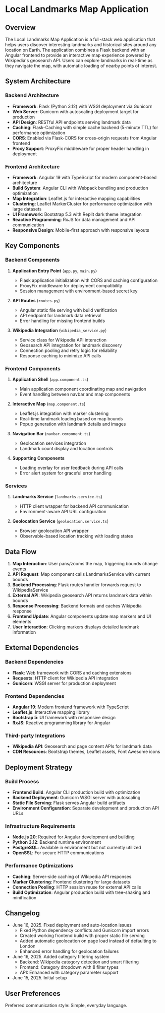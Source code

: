 # Local Landmarks Map Application

## Overview

The Local Landmarks Map Application is a full-stack web application that helps users discover interesting landmarks and historical sites around any location on Earth. The application combines a Flask backend with an Angular frontend to provide an interactive map experience powered by Wikipedia's geosearch API. Users can explore landmarks in real-time as they navigate the map, with automatic loading of nearby points of interest.

## System Architecture

### Backend Architecture
- **Framework**: Flask (Python 3.12) with WSGI deployment via Gunicorn
- **Web Server**: Gunicorn with autoscaling deployment target for production
- **API Design**: RESTful API endpoints serving landmark data
- **Caching**: Flask-Caching with simple cache backend (5-minute TTL) for performance optimization
- **CORS**: Enabled via Flask-CORS for cross-origin requests from Angular frontend
- **Proxy Support**: ProxyFix middleware for proper header handling in deployment

### Frontend Architecture
- **Framework**: Angular 19 with TypeScript for modern component-based architecture
- **Build System**: Angular CLI with Webpack bundling and production optimization
- **Map Integration**: Leaflet.js for interactive mapping capabilities
- **Clustering**: Leaflet MarkerCluster for performance optimization with large datasets
- **UI Framework**: Bootstrap 5.3 with Replit dark theme integration
- **Reactive Programming**: RxJS for data management and API communication
- **Responsive Design**: Mobile-first approach with responsive layouts

## Key Components

### Backend Components

1. **Application Entry Point** (`app.py`, `main.py`)
   - Flask application initialization with CORS and caching configuration
   - ProxyFix middleware for deployment compatibility
   - Session management with environment-based secret key

2. **API Routes** (`routes.py`)
   - Angular static file serving with build verification
   - API endpoint for landmark data retrieval
   - Error handling for missing frontend builds

3. **Wikipedia Integration** (`wikipedia_service.py`)
   - Service class for Wikipedia API interaction
   - Geosearch API integration for landmark discovery
   - Connection pooling and retry logic for reliability
   - Response caching to minimize API calls

### Frontend Components

1. **Application Shell** (`app.component.ts`)
   - Main application component coordinating map and navigation
   - Event handling between navbar and map components

2. **Interactive Map** (`map.component.ts`)
   - Leaflet.js integration with marker clustering
   - Real-time landmark loading based on map bounds
   - Popup generation with landmark details and images

3. **Navigation Bar** (`navbar.component.ts`)
   - Geolocation services integration
   - Landmark count display and location controls

4. **Supporting Components**
   - Loading overlay for user feedback during API calls
   - Error alert system for graceful error handling

### Services

1. **Landmarks Service** (`landmarks.service.ts`)
   - HTTP client wrapper for backend API communication
   - Environment-aware API URL configuration

2. **Geolocation Service** (`geolocation.service.ts`)
   - Browser geolocation API wrapper
   - Observable-based location tracking with loading states

## Data Flow

1. **Map Interaction**: User pans/zooms the map, triggering bounds change events
2. **API Request**: Map component calls LandmarksService with current bounds
3. **Backend Processing**: Flask routes handler forwards request to WikipediaService
4. **External API**: Wikipedia geosearch API returns landmark data within bounds
5. **Response Processing**: Backend formats and caches Wikipedia response
6. **Frontend Update**: Angular components update map markers and UI elements
7. **User Interaction**: Clicking markers displays detailed landmark information

## External Dependencies

### Backend Dependencies
- **Flask**: Web framework with CORS and caching extensions
- **Requests**: HTTP client for Wikipedia API integration
- **Gunicorn**: WSGI server for production deployment

### Frontend Dependencies
- **Angular 19**: Modern frontend framework with TypeScript
- **Leaflet.js**: Interactive mapping library
- **Bootstrap 5**: UI framework with responsive design
- **RxJS**: Reactive programming library for Angular

### Third-party Integrations
- **Wikipedia API**: Geosearch and page content APIs for landmark data
- **CDN Resources**: Bootstrap themes, Leaflet assets, Font Awesome icons

## Deployment Strategy

### Build Process
- **Frontend Build**: Angular CLI production build with optimization
- **Backend Deployment**: Gunicorn WSGI server with autoscaling
- **Static File Serving**: Flask serves Angular build artifacts
- **Environment Configuration**: Separate development and production API URLs

### Infrastructure Requirements
- **Node.js 20**: Required for Angular development and building
- **Python 3.12**: Backend runtime environment
- **PostgreSQL**: Available in environment but not currently utilized
- **OpenSSL**: For secure HTTP communications

### Performance Optimizations
- **Caching**: Server-side caching of Wikipedia API responses
- **Marker Clustering**: Frontend clustering for large datasets
- **Connection Pooling**: HTTP session reuse for external API calls
- **Build Optimization**: Angular production build with tree-shaking and minification

## Changelog

- June 16, 2025. Fixed deployment and auto-location issues
  - Fixed Python dependency conflicts and Gunicorn import errors
  - Created working frontend build with proper static file serving
  - Added automatic geolocation on page load instead of defaulting to London
  - Enhanced error handling for geolocation failures
- June 16, 2025. Added category filtering system
  - Backend: Wikipedia category detection and smart filtering
  - Frontend: Category dropdown with 8 filter types
  - API: Enhanced with category parameter support
- June 15, 2025. Initial setup

## User Preferences

Preferred communication style: Simple, everyday language.